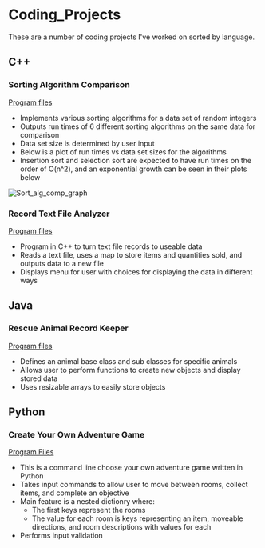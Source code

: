 # Coding_Projects
These are a number of coding projects I've worked on sorted by language.

## C++

### Sorting Algorithm Comparison

[Program files](/Sorting_Algorithm_Comparison/)

* Implements various sorting algorithms for a data set of random integers
* Outputs run times of 6 different sorting algorithms on the same data for comparison
* Data set size is determined by user input
* Below is a plot of run times vs data set sizes for the algorithms
* Insertion sort and selection sort are expected to have run times on the order of O(n^2), and an exponential growth can be seen in their plots below

![Sort_alg_comp_graph](https://user-images.githubusercontent.com/85814015/235326470-49b50516-3acb-4a15-8f51-3b21e2c9f757.png)

### Record Text File Analyzer

[Program files](/Record_Text_File_Analyzer/)

* Program in C++ to turn text file records to useable data
* Reads a text file, uses a map to store items and quantities sold, and outputs data to a new file
* Displays menu for user with choices for displaying the data in different ways

## Java

### Rescue Animal Record Keeper

[Program files](/Rescue_Animal_Record_Keeper/)

* Defines an animal base class and sub classes for specific animals
* Allows user to perform functions to create new objects and display stored data
* Uses resizable arrays to easily store objects

## Python

### Create Your Own Adventure Game

[Program Files](/Create_Your_Own_Adventure_Game/)

* This is a command line choose your own adventure game written in Python
* Takes input commands to allow user to move between rooms, collect items, and complete an objective
* Main feature is a nested dictionry where:
  * The first keys represent the rooms
  * The value for each room is keys representing an item, moveable directions, and room descriptions with values for each
* Performs input validation
